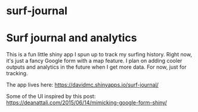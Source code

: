 # surf-journal
# Surf journal and analytics
This is a fun little shiny app I spun up to track my surfing history.
Right now, it's just a fancy Google form with a map feature. I plan on adding cooler outputs and analytics in the future when I get more data. For now, just for tracking.

The app lives here: https://davidmc.shinyapps.io/surf-journal/

Some of the UI inspired by this post: https://deanattali.com/2015/06/14/mimicking-google-form-shiny/ 
